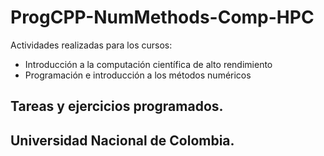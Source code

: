 # ProgCPP-NumMethods-Comp-HPC
Actividades realizadas para los cursos:
* Introducción a la computación científica de alto rendimiento
* Programación e introducción a los métodos numéricos

## Tareas y ejercicios programados.
## Universidad Nacional de Colombia.
